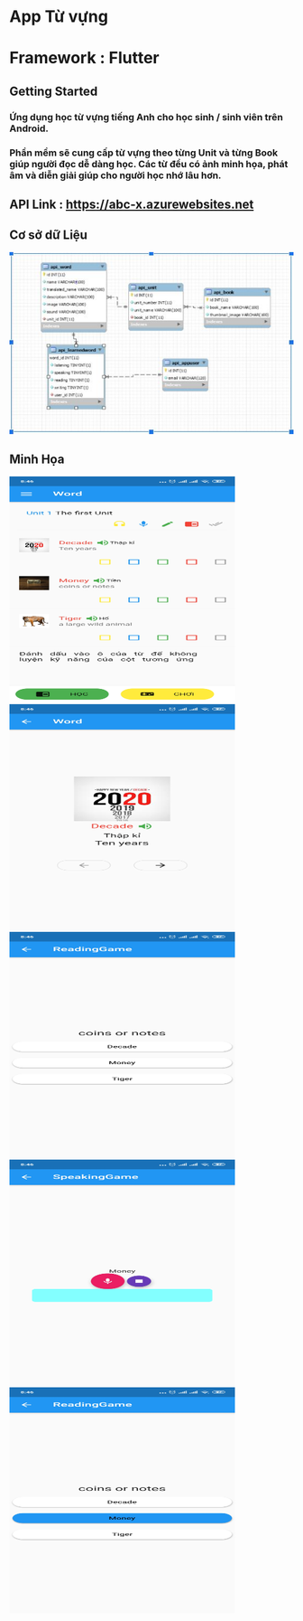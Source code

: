 # App Từ vựng
# Framework : Flutter
## Getting Started
### Ứng dụng học từ vựng tiếng Anh cho học sinh / sinh viên trên Android.
### Phần mềm sẽ cung cấp từ vựng theo từng Unit và từng Book giúp người đọc dễ dàng học. Các từ đều có ảnh minh họa, phát âm và diễn giải giúp cho người học nhớ lâu hơn.
## API Link :  https://abc-x.azurewebsites.net
## Cơ sở dữ Liệu
![Image](assets/illustration/csdl.JPG)
## Minh Họa
<img src="assets/illustration/mh1.jpg" width="400" height="400">
<img src="assets/illustration/mh2.jpg" width="400" height="400">
<img src="assets/illustration/mh3.jpg" width="400" height="400">
<img src="assets/illustration/mh4.jpg" width="400" height="400">
<img src="assets/illustration/mh5.jpg" width="400" height="400">

